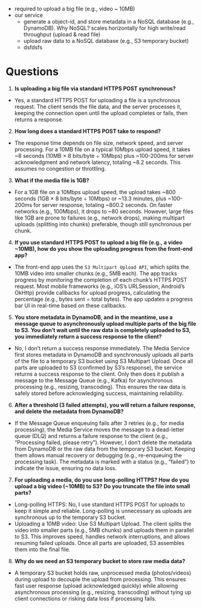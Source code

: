 - required to upload a big file (e.g., video ~ 10MB)
- our service
  - generate a object-id, and store metadata in a NoSQL database (e.g., DynamoDB). Why NoSQL? scales horizontally for high write/read throughput (upload & read file)
  - upload raw data to a NoSQL database (e.g., S3 temporary bucket)
  - dsfdsfs
 
# Questions

1. **Is uploading a big file via standard HTTPS POST synchronous?**
- Yes, a standard HTTPS POST for uploading a file is a synchronous request. The client sends the file data, and the server processes it, keeping the connection open until the upload completes or fails, then returns a response.

2. **How long does a standard HTTPS POST take to respond?**
- The response time depends on file size, network speed, and server processing. For a 10MB file on a typical 10Mbps upload speed, it takes ~8 seconds (10MB × 8 bits/byte ÷ 10Mbps) plus ~100-200ms for server acknowledgment and network latency, totaling ~8.2 seconds. This assumes no congestion or throttling.

3. **What if the media file is 1GB?**
- For a 1GB file on a 10Mbps upload speed, the upload takes ~800 seconds (1GB × 8 bits/byte ÷ 10Mbps) or ~13.3 minutes, plus ~100-200ms for server response, totaling ~800.2 seconds. On faster networks (e.g., 100Mbps), it drops to ~80 seconds. However, large files like 1GB are prone to failures (e.g., network drops), making multipart uploads (splitting into chunks) preferable, though still synchronous per chunk.

4. **If you use standard HTTPS POST to upload a big file (e.g., a video ~10MB), how do you show the uploading progress from the front-end app?**
- The front-end app uses the `S3 Multipart Upload API`, which splits the 10MB video into smaller chunks (e.g., 5MB each). The app tracks progress by monitoring the completion of each chunk’s HTTPS POST request. Most mobile frameworks (e.g., iOS’s URLSession, Android’s OkHttp) provide callbacks for upload progress, calculating the percentage (e.g., bytes sent ÷ total bytes). The app updates a progress bar UI in real-time based on these callbacks.

5. **You store metadata in DynamoDB, and in the meantime, use a message queue to asynchronously upload multiple parts of the big file to S3. You don’t wait until the raw data is completely uploaded to S3, you immediately return a success response to the client?**
- No, I don’t return a success response immediately. The Media Service first stores metadata in DynamoDB and synchronously uploads all parts of the file to a temporary S3 bucket using S3 Multipart Upload. Once all parts are uploaded to S3 (confirmed by S3’s response), the service returns a success response to the client. Only then does it publish a message to the Message Queue (e.g., Kafka) for asynchronous processing (e.g., resizing, transcoding). This ensures the raw data is safely stored before acknowledging success, maintaining reliability.

6. **After a threshold (3 failed attempts), you will return a failure response, and delete the metadata from DynamoDB?**
- If the Message Queue enqueuing fails after 3 retries (e.g., for media processing), the Media Service moves the message to a dead-letter queue (DLQ) and returns a failure response to the client (e.g., “Processing failed, please retry”). However, I don’t delete the metadata from DynamoDB or the raw data from the temporary S3 bucket. Keeping them allows manual recovery or debugging (e.g., re-enqueuing the processing task). The metadata is marked with a status (e.g., “failed”) to indicate the issue, ensuring no data loss.

7. **For uploading a media, do you use long-polling HTTPS? How do you upload a big video (~10MB) to S3? Do you truncate the file into small parts?**
- Long-polling HTTPS: No, I use standard HTTPS POST for uploads to keep it simple and reliable. Long-polling is unnecessary as uploads are synchronous up to the temporary S3 bucket.
- Uploading a 10MB video: Use S3 Multipart Upload. The client splits the video into smaller parts (e.g., 5MB chunks) and uploads them in parallel to S3. This improves speed, handles network interruptions, and allows resuming failed uploads. Once all parts are uploaded, S3 assembles them into the final file.

8. **Why do we need an S3 temporary bucket to store raw media data?**
- A temporary S3 bucket holds raw, unprocessed media (photos/videos) during upload to decouple the upload from processing. This ensures fast user response (upload acknowledged quickly) while allowing asynchronous processing (e.g., resizing, transcoding) without tying up client connections or risking data loss if processing fails.








